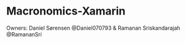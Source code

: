 # Macronomics-Xamarin
Owners: 
  Daniel Sørensen @Daniel070793 & Ramanan Sriskandarajah @RamananSri
